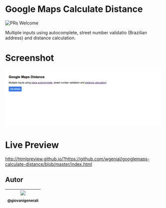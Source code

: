 
# Google Maps Calculate Distance

![PRs Welcome](https://img.shields.io/badge/PRs-welcome-brightgreen.svg)

Multiple inputs using autocomplete, street number validatio (Brazilian address) and distance calculation.

# Screenshot
![screenshot](screenshot.gif)

# Live Preview
http://htmlpreview.github.io/?https://github.com/wgenial/googlemaps-calculate-distance/blob/master/index.html

## Autor
| [<img src="https://avatars0.githubusercontent.com/u/41435?v=4&s=120"><br><sub>@giovanigenerali</sub>](https://github.com/giovanigenerali) |
| :---: |
